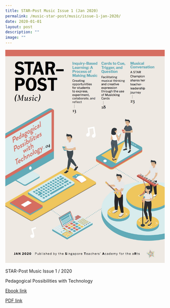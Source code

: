 ```yaml
---
title: STAR–Post Music Issue 1 (Jan 2020)
permalink: /music-star-post/music/issue-1-jan-2020/
date: 2020-01-01
layout: post
description: ""
image: ""
---
```

![](/images/star-post-2020-interactive-(jan-8).jpg)

STAR-Post Music Issue 1 / 2020

Pedagogical Possibilities with Technology

[Ebook link](https://joom.ag/vzHe)

[PDF link](https://academyofsingaporeteachers.moe.edu.sg/docs/librariesprovider4/star-publications/star-post-music/2020/star-post-2020-interactive-(jan-8).pdf?sfvrsn=57b691b3_0)

